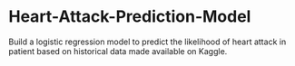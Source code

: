 # Heart-Attack-Prediction-Model
Build a logistic regression model to predict the likelihood of heart attack in patient based on historical data made available on Kaggle.
